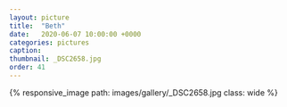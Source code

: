 ```yaml
---
layout: picture
title:  "Beth"
date:   2020-06-07 10:00:00 +0000
categories: pictures
caption: 
thumbnail: _DSC2658.jpg
order: 41
---
```

{% responsive_image path: images/gallery/_DSC2658.jpg class: wide %}
